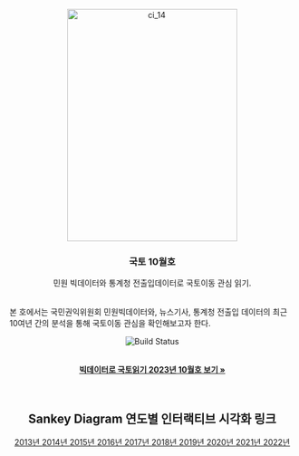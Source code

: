<!-- KRIHS Magazine Information -->
<br />
<div align="center">
  <a href="https://github.com/ycanns/Graphs">
    <img src="KRIHS_icon/000000035892_01.png" alt="ci_14" width="300" height="410">
  </a>
  
<h3 align="center">국토 10월호</h3>

  <p align="center">
    민원 빅데이터와 통계청 전출입데이터로 국토이동 관심 읽기.
    <br /><br /></p><p align="left">
    본 호에서는 국민권익위원회 민원빅데이터와, 뉴스기사, 통계청 전출입 데이터의 최근 10여년 간의 분석을 통해 국토이동 관심을 확인해보고자 한다.<br /></p><p align="center">
    
    
![Build Status](https://img.shields.io/badge/R-R?color=lightblue&logo=R)

 <br> <a href="https://library.krihs.re.kr/dl_image2/IMG/08/000000035804/SERVICE/000000035804_01.PDF"><strong>빅데이터로 국토읽기 2023년 10월호 보기 »</strong></a>
    <br />

<br> 
  <h2>Sankey Diagram 연도별 인터랙티브 시각화 링크</h2>

<table style="width:%">

  <tr>
      <a href="https://ycanns.github.io/KRIHS_Magazines/sankey_Pop_2013.html"> 2013년 </a></tr>
      <tr><a href="https://ycanns.github.io/KRIHS_Magazines/sankey_Pop_2014.html"> 2014년 </a></tr>
      <tr><a href="https://ycanns.github.io/KRIHS_Magazines/sankey_Pop_2015.html"> 2015년 </a></tr>
      <tr><a href="https://ycanns.github.io/KRIHS_Magazines/sankey_Pop_2016.html"> 2016년 </a></tr>
      <tr><a href="https://ycanns.github.io/KRIHS_Magazines/sankey_Pop_2017.html"> 2017년 </a></tr>
      <tr><a href="https://ycanns.github.io/KRIHS_Magazines/sankey_Pop_2018.html"> 2018년 </a></tr>
      <tr><a href="https://ycanns.github.io/KRIHS_Magazines/sankey_Pop_2019.html"> 2019년 </a></tr>
      <tr><a href="https://ycanns.github.io/KRIHS_Magazines/sankey_Pop_2020.html"> 2020년 </a></tr>
      <tr><a href="https://ycanns.github.io/KRIHS_Magazines/sankey_Pop_2021.html"> 2021년 </a></tr>
      <tr><a href="https://ycanns.github.io/KRIHS_Magazines/sankey_Pop_2022.html"> 2022년 </a></tr>
  <tr>
</table>

  </p>
</div>




